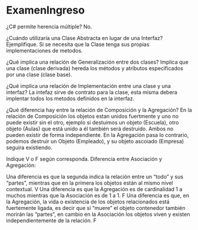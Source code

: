 # ExamenIngreso

¿C# permite herencia múltiple?
No.

¿Cuándo utilizaría una Clase Abstracta en lugar de una Interfaz? Ejemplifique.
Si se necesita que la Clase tenga sus propias implementaciones de metodos.

¿Qué implica una relación de Generalización entre dos clases?
Implica que una clase (clase derivada) hereda los métodos y atributos especificados por una clase (clase base).

¿Qué implica una relación de Implementación entre una clase y una interfaz?
La intefaz sirve de contrato para la clase, esta misma debera implentar todos los metodos definidos en la interfaz.

¿Qué diferencia hay entre la relación de Composición y la Agregación?
En la relación de Composición los objetos estan unidos fuertmente y uno no puede existir sin el otro, ejemplo si destuimos
un objeto (Escuela), otro objeto (Aulas) que está unido a él también será destruido. Ambos no pueden existir de forma independiente.
En la Agregación pasa lo contrario, podemos destruir un Objeto (Empleado), y su objeto ascoiado (Empresa) seguira existiendo.

Indique V o F según corresponda. Diferencia entre Asociación y Agregación:

Una diferencia es que la segunda indica la relación entre un “todo” y sus “partes”, mientras que en la primera los objetos están al mismo nivel contextual.
V
Una diferencia es que la Agregación es de cardinalidad 1 a muchos mientras que la Asociación es de 1 a 1. 
F
Una diferencia es que, en la Agregación, la vida o existencia de los objetos relacionados está fuertemente ligada,
es decir que si “muere” el objeto contenedor también morirán las “partes”, en cambio en la Asociación los objetos viven y existen independientemente de la relación. 
F
